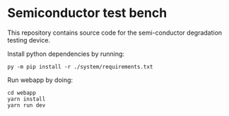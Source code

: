 # Semiconductor test bench

This repository contains source code for the semi-conductor degradation testing device.

Install python dependencies by running:
```
py -m pip install -r ./system/requirements.txt
```

Run webapp by doing:
```
cd webapp
yarn install
yarn run dev
```
